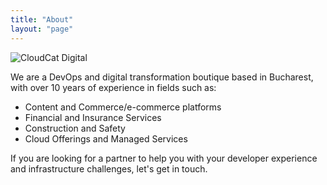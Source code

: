 ```yaml
---
title: "About"
layout: "page"
---
```


![CloudCat Digital](/images/logo_text.png#center )

We are a DevOps and digital transformation boutique based in Bucharest, 
with over 10 years of experience in fields such as:
 - Content and Commerce/e-commerce platforms
 - Financial and Insurance Services
 - Construction and Safety
 - Cloud Offerings and Managed Services

If you are looking for a partner to help you with your developer experience and infrastructure challenges,
let's get in touch.
